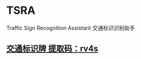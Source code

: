 # TSRA
Traffic Sign Recognition Assistant
交通标识识别助手
## [交通标识牌 提取码：rv4s](https://pan.baidu.com/s/1Swb48BppUJtuE3QeCcd4Yw#list/path=%2FCCTSDB%20(CSUST%20Chinese%20Traffic%20Sign%20Detection%20Benchmark)%2FImages)

